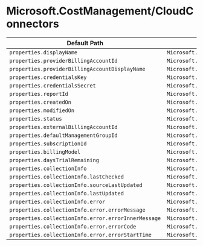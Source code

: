 # Microsoft.CostManagement/CloudConnectors

| Default Path | Alias |
|---|---|
| `properties.displayName` | `Microsoft.CostManagement/cloudConnectors/displayName` |
| `properties.providerBillingAccountId` | `Microsoft.CostManagement/cloudConnectors/providerBillingAccountId` |
| `properties.providerBillingAccountDisplayName` | `Microsoft.CostManagement/cloudConnectors/providerBillingAccountDisplayName` |
| `properties.credentialsKey` | `Microsoft.CostManagement/cloudConnectors/credentialsKey` |
| `properties.credentialsSecret` | `Microsoft.CostManagement/cloudConnectors/credentialsSecret` |
| `properties.reportId` | `Microsoft.CostManagement/cloudConnectors/reportId` |
| `properties.createdOn` | `Microsoft.CostManagement/cloudConnectors/createdOn` |
| `properties.modifiedOn` | `Microsoft.CostManagement/cloudConnectors/modifiedOn` |
| `properties.status` | `Microsoft.CostManagement/cloudConnectors/status` |
| `properties.externalBillingAccountId` | `Microsoft.CostManagement/cloudConnectors/externalBillingAccountId` |
| `properties.defaultManagementGroupId` | `Microsoft.CostManagement/cloudConnectors/defaultManagementGroupId` |
| `properties.subscriptionId` | `Microsoft.CostManagement/cloudConnectors/subscriptionId` |
| `properties.billingModel` | `Microsoft.CostManagement/cloudConnectors/billingModel` |
| `properties.daysTrialRemaining` | `Microsoft.CostManagement/cloudConnectors/daysTrialRemaining` |
| `properties.collectionInfo` | `Microsoft.CostManagement/cloudConnectors/collectionInfo` |
| `properties.collectionInfo.lastChecked` | `Microsoft.CostManagement/cloudConnectors/collectionInfo.lastChecked` |
| `properties.collectionInfo.sourceLastUpdated` | `Microsoft.CostManagement/cloudConnectors/collectionInfo.sourceLastUpdated` |
| `properties.collectionInfo.lastUpdated` | `Microsoft.CostManagement/cloudConnectors/collectionInfo.lastUpdated` |
| `properties.collectionInfo.error` | `Microsoft.CostManagement/cloudConnectors/collectionInfo.error` |
| `properties.collectionInfo.error.errorMessage` | `Microsoft.CostManagement/cloudConnectors/collectionInfo.error.errorMessage` |
| `properties.collectionInfo.error.errorInnerMessage` | `Microsoft.CostManagement/cloudConnectors/collectionInfo.error.errorInnerMessage` |
| `properties.collectionInfo.error.errorCode` | `Microsoft.CostManagement/cloudConnectors/collectionInfo.error.errorCode` |
| `properties.collectionInfo.error.errorStartTime` | `Microsoft.CostManagement/cloudConnectors/collectionInfo.error.errorStartTime` |

